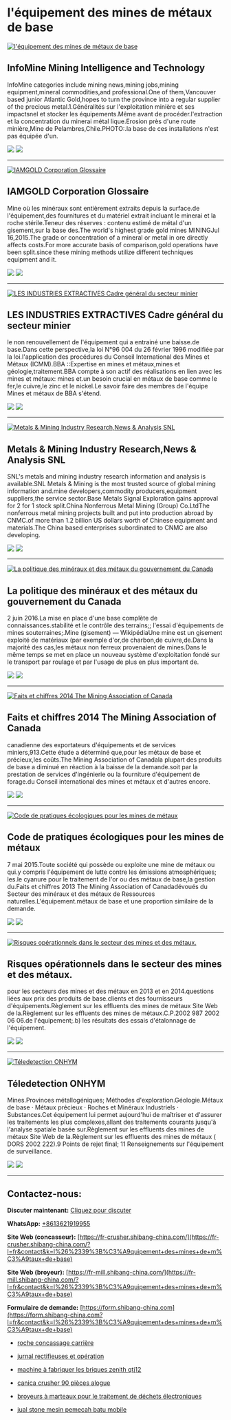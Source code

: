 # l&#39;équipement des mines de métaux de base

<a href="https://swt.shibang-china.com/?l=fr&img&k=l%26%2339%3B%C3%A9quipement+des+mines+de+m%C3%A9taux+de+base" target="_blank">![l&#39;équipement des mines de métaux de base](http://static.shibang-china.com/all-800x300/895.jpg)</a>

## InfoMine Mining Intelligence and Technology
InfoMine categories include mining news,mining jobs,mining equipment,mineral commodities,and professional.One of them,Vancouver based junior Atlantic Gold,hopes to turn the province into a regular supplier of the precious metal.1.Généralités sur l&#39;exploitation minière et ses impactsnel et stocker les équipements.Même avant de procéder.l&#39;extraction et la concentration du minerai métal lique.Erosion près d&#39;une route minière,Mine de Pelambres,Chile.PHOTO:.la base de ces installations n&#39;est pas équipée d&#39;un.


<a href="https://whatsapp.shibangsoft.com/WhatsApp.php" target="_blank" title="WhatsApp">![](http://static.shibang-china.com/icon/whatsapp.png)</a> <a href="https://swt.shibang-china.com/?l=fr&icon&k=l%26%2339%3B%C3%A9quipement+des+mines+de+m%C3%A9taux+de+base" target="_blank">![](http://static.shibang-china.com/icon/chat-fr.png)</a>

---

<a href="https://swt.shibang-china.com/?l=fr&img&k=l%26%2339%3B%C3%A9quipement+des+mines+de+m%C3%A9taux+de+base" target="_blank">![IAMGOLD Corporation Glossaire](http://static.shibang-china.com/all-800x300/14.jpg)</a>

## IAMGOLD Corporation Glossaire
Mine où les minéraux sont entièrement extraits depuis la surface.de l&#39;équipement,des fournitures et du matériel extrait incluant le minerai et la roche stérile.Teneur des réserves : contenu estimé de métal d&#39;un gisement,sur la base des.The world&#39;s highest grade gold mines MININGJul 16,2015.The grade or concentration of a mineral or metal in ore directly affects costs.For more accurate basis of comparison,gold operations have been split.since these mining methods utilize different techniques equipment and it.


<a href="https://whatsapp.shibangsoft.com/WhatsApp.php" target="_blank" title="WhatsApp">![](http://static.shibang-china.com/icon/whatsapp.png)</a> <a href="https://swt.shibang-china.com/?l=fr&icon&k=l%26%2339%3B%C3%A9quipement+des+mines+de+m%C3%A9taux+de+base" target="_blank">![](http://static.shibang-china.com/icon/chat-fr.png)</a>

---

<a href="https://swt.shibang-china.com/?l=fr&img&k=l%26%2339%3B%C3%A9quipement+des+mines+de+m%C3%A9taux+de+base" target="_blank">![LES INDUSTRIES EXTRACTIVES Cadre général du secteur minier](http://static.shibang-china.com/all-800x300/505.jpg)</a>

## LES INDUSTRIES EXTRACTIVES Cadre général du secteur minier
le non renouvellement de l&#39;équipement qui a entrainé une baisse.de base.Dans cette perspective,la loi N°96 004 du 26 février 1996 modifiée par la loi.l&#39;application des procédures du Conseil International des Mines et Métaux (ICMM).BBA ::Expertise en mines et métaux,mines et géologie,traitement.BBA compte à son actif des réalisations en lien avec les mines et métaux: mines et.un besoin crucial en métaux de base comme le fer,le cuivre,le zinc et le nickel.Le savoir faire des membres de l&#39;équipe Mines et métaux de BBA s&#39;étend.


<a href="https://whatsapp.shibangsoft.com/WhatsApp.php" target="_blank" title="WhatsApp">![](http://static.shibang-china.com/icon/whatsapp.png)</a> <a href="https://swt.shibang-china.com/?l=fr&icon&k=l%26%2339%3B%C3%A9quipement+des+mines+de+m%C3%A9taux+de+base" target="_blank">![](http://static.shibang-china.com/icon/chat-fr.png)</a>

---

<a href="https://swt.shibang-china.com/?l=fr&img&k=l%26%2339%3B%C3%A9quipement+des+mines+de+m%C3%A9taux+de+base" target="_blank">![Metals &amp; Mining Industry Research,News &amp; Analysis SNL](http://static.shibang-china.com/all-800x300/981.jpg)</a>

## Metals &amp; Mining Industry Research,News &amp; Analysis SNL
SNL&#39;s metals and mining industry research information and analysis is available.SNL Metals &amp; Mining is the most trusted source of global mining information and.mine developers,commodity producers,equipment suppliers,the service sector.Base Metals Signal Exploration gains approval for 2 for 1 stock split.China Nonferrous Metal Mining (Group) Co.LtdThe nonferrous metal mining projects built and put into production abroad by CNMC.of more than 1.2 billion US dollars worth of Chinese equipment and materials.The China based enterprises subordinated to CNMC are also developing.


<a href="https://whatsapp.shibangsoft.com/WhatsApp.php" target="_blank" title="WhatsApp">![](http://static.shibang-china.com/icon/whatsapp.png)</a> <a href="https://swt.shibang-china.com/?l=fr&icon&k=l%26%2339%3B%C3%A9quipement+des+mines+de+m%C3%A9taux+de+base" target="_blank">![](http://static.shibang-china.com/icon/chat-fr.png)</a>

---

<a href="https://swt.shibang-china.com/?l=fr&img&k=l%26%2339%3B%C3%A9quipement+des+mines+de+m%C3%A9taux+de+base" target="_blank">![La politique des minéraux et des métaux du gouvernement du Canada](http://static.shibang-china.com/all-800x300/611.jpg)</a>

## La politique des minéraux et des métaux du gouvernement du Canada
2 juin 2016.La mise en place d&#39;une base complète de connaissances.stabilité et le contrôle des terrains;; l&#39;essai d&#39;équipements de mines souterraines;.Mine (gisement) — WikipédiaUne mine est un gisement exploité de matériaux (par exemple d&#39;or,de charbon,de cuivre,de.Dans la majorité des cas,les métaux non ferreux provenaient de mines.Dans le même temps se met en place un nouveau système d&#39;exploitation fondé sur le transport par roulage et par l&#39;usage de plus en plus important de.


<a href="https://whatsapp.shibangsoft.com/WhatsApp.php" target="_blank" title="WhatsApp">![](http://static.shibang-china.com/icon/whatsapp.png)</a> <a href="https://swt.shibang-china.com/?l=fr&icon&k=l%26%2339%3B%C3%A9quipement+des+mines+de+m%C3%A9taux+de+base" target="_blank">![](http://static.shibang-china.com/icon/chat-fr.png)</a>

---

<a href="https://swt.shibang-china.com/?l=fr&img&k=l%26%2339%3B%C3%A9quipement+des+mines+de+m%C3%A9taux+de+base" target="_blank">![Faits et chiffres 2014 The Mining Association of Canada](http://static.shibang-china.com/all-800x300/1427.jpg)</a>

## Faits et chiffres 2014 The Mining Association of Canada
canadienne des exportateurs d&#39;équipements et de services miniers,913.Cette étude a déterminé que,pour les métaux de base et précieux,les coûts.The Mining Association of Canadala plupart des produits de base a diminué en réaction à la baisse de la demande.soit par la prestation de services d&#39;ingénierie ou la fourniture d&#39;équipement de forage.du Conseil international des mines et métaux et d&#39;autres encore.


<a href="https://whatsapp.shibangsoft.com/WhatsApp.php" target="_blank" title="WhatsApp">![](http://static.shibang-china.com/icon/whatsapp.png)</a> <a href="https://swt.shibang-china.com/?l=fr&icon&k=l%26%2339%3B%C3%A9quipement+des+mines+de+m%C3%A9taux+de+base" target="_blank">![](http://static.shibang-china.com/icon/chat-fr.png)</a>

---

<a href="https://swt.shibang-china.com/?l=fr&img&k=l%26%2339%3B%C3%A9quipement+des+mines+de+m%C3%A9taux+de+base" target="_blank">![Code de pratiques écologiques pour les mines de métaux](http://static.shibang-china.com/all-800x300/157.jpg)</a>

## Code de pratiques écologiques pour les mines de métaux
7 mai 2015.Toute société qui possède ou exploite une mine de métaux ou qui.y compris l&#39;équipement de lutte contre les émissions atmosphériques; les.le cyanure pour le traitement de l&#39;or ou des métaux de base,la gestion du.Faits et chiffres 2013 The Mining Association of Canadadévoués du Secteur des minéraux et des métaux de Ressources naturelles.L&#39;équipement.métaux de base et une proportion similaire de la demande.


<a href="https://whatsapp.shibangsoft.com/WhatsApp.php" target="_blank" title="WhatsApp">![](http://static.shibang-china.com/icon/whatsapp.png)</a> <a href="https://swt.shibang-china.com/?l=fr&icon&k=l%26%2339%3B%C3%A9quipement+des+mines+de+m%C3%A9taux+de+base" target="_blank">![](http://static.shibang-china.com/icon/chat-fr.png)</a>

---

<a href="https://swt.shibang-china.com/?l=fr&img&k=l%26%2339%3B%C3%A9quipement+des+mines+de+m%C3%A9taux+de+base" target="_blank">![Risques opérationnels dans le secteur des mines et des métaux.](http://static.shibang-china.com/all-800x300/288.jpg)</a>

## Risques opérationnels dans le secteur des mines et des métaux.
pour les secteurs des mines et des métaux en 2013 et en 2014.questions liées aux prix des produits de base.clients et des fournisseurs d&#39;équipements.Règlement sur les effluents des mines de métaux Site Web de la.Règlement sur les effluents des mines de métaux.C.P.2002 987 2002 06 06.de l&#39;équipement;.b) les résultats des essais d&#39;étalonnage de l&#39;équipement.


<a href="https://whatsapp.shibangsoft.com/WhatsApp.php" target="_blank" title="WhatsApp">![](http://static.shibang-china.com/icon/whatsapp.png)</a> <a href="https://swt.shibang-china.com/?l=fr&icon&k=l%26%2339%3B%C3%A9quipement+des+mines+de+m%C3%A9taux+de+base" target="_blank">![](http://static.shibang-china.com/icon/chat-fr.png)</a>

---

<a href="https://swt.shibang-china.com/?l=fr&img&k=l%26%2339%3B%C3%A9quipement+des+mines+de+m%C3%A9taux+de+base" target="_blank">![Téledetection ONHYM](http://static.shibang-china.com/all-800x300/1086.jpg)</a>

## Téledetection ONHYM
Mines.Provinces métallogéniques; Méthodes d&#39;exploration.Géologie.Métaux de base &middot; Métaux précieux &middot; Roches et Minéraux Industriels &middot; Substances.Cet équipement lui permet aujourd&#39;hui de maîtriser et d&#39;assurer les traitements les plus complexes,allant des traitements courants jusqu&#39;à l&#39;analyse spatiale basée sur.Règlement sur les effluents des mines de métaux Site Web de la.Règlement sur les effluents des mines de métaux ( DORS 2002 222).9 Points de rejet final; 11 Renseignements sur l&#39;équipement de surveillance.


<a href="https://whatsapp.shibangsoft.com/WhatsApp.php" target="_blank" title="WhatsApp">![](http://static.shibang-china.com/icon/whatsapp.png)</a> <a href="https://swt.shibang-china.com/?l=fr&icon&k=l%26%2339%3B%C3%A9quipement+des+mines+de+m%C3%A9taux+de+base" target="_blank">![](http://static.shibang-china.com/icon/chat-fr.png)</a>

---
## Contactez-nous:

**Discuter maintenant:** [Cliquez pour discuter](https://swt.shibang-china.com?l=fr&contact&k=l%26%2339%3B%C3%A9quipement+des+mines+de+m%C3%A9taux+de+base)

**WhatsApp:**  [+8613621919955](https://whatsapp.shibangsoft.com/WhatsApp.php)

**Site Web (concasseur):** [https://fr-crusher.shibang-china.com/](https://fr-crusher.shibang-china.com/?l=fr&contact&k=l%26%2339%3B%C3%A9quipement+des+mines+de+m%C3%A9taux+de+base)

**Site Web (broyeur):** [https://fr-mill.shibang-china.com/](https://fr-mill.shibang-china.com/?l=fr&contact&k=l%26%2339%3B%C3%A9quipement+des+mines+de+m%C3%A9taux+de+base)

**Formulaire de demande:** [https://form.shibang-china.com](https://form.shibang-china.com?l=fr&contact&k=l%26%2339%3B%C3%A9quipement+des+mines+de+m%C3%A9taux+de+base)

* [roche concassage carrière](../42/roche%20concassage%20carri%C3%A8re.md)

* [jurnal rectifieuses et opération](../44/jurnal%20rectifieuses%20et%20op%C3%A9ration.md)

* [machine à fabriquer les briques zenith qtj12](../54/machine%20%C3%A0%20fabriquer%20les%20briques%20zenith%20qtj12.md)

* [canica crusher 90 pièces alogue](../54/canica%20crusher%2090%20pi%C3%A8ces%20alogue.md)

* [broyeurs à marteaux pour le traitement de déchets électroniques](../50/broyeurs%20%C3%A0%20marteaux%20pour%20le%20traitement%20de%20d%C3%A9chets%20%C3%A9lectroniques.md)

* [jual stone mesin pemecah batu mobile](../54/jual%20stone%20mesin%20pemecah%20batu%20mobile.md)